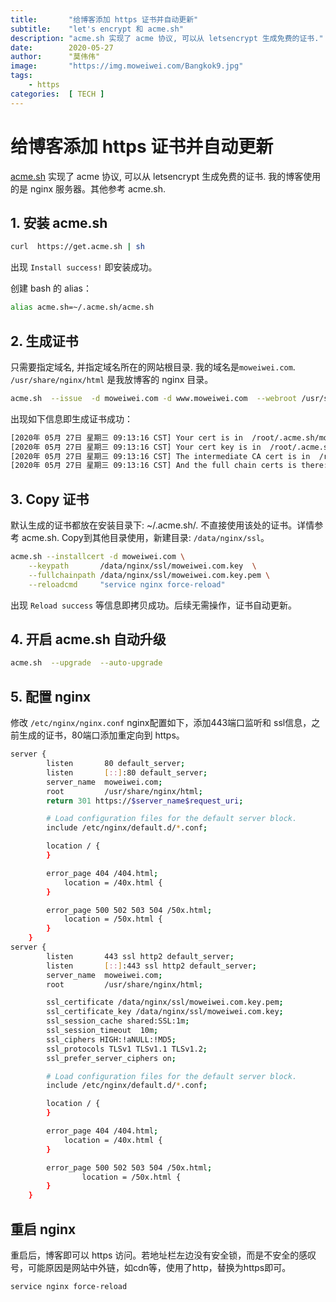 ```yaml
---
title:       "给博客添加 https 证书并自动更新"
subtitle:    "let's encrypt 和 acme.sh"
description: "acme.sh 实现了 acme 协议, 可以从 letsencrypt 生成免费的证书."
date:        2020-05-27
author:      "莫伟伟"
image:       "https://img.moweiwei.com/Bangkok9.jpg"
tags:
    - https
categories:  [ TECH ]
---
```


# 给博客添加 https 证书并自动更新

[acme.sh](https://github.com/acmesh-official/acme.sh/wiki/%E8%AF%B4%E6%98%8E) 实现了 acme 协议, 可以从 letsencrypt 生成免费的证书. 我的博客使用的是 nginx 服务器。其他参考 acme.sh.

## 1. 安装 acme.sh

````sh
curl  https://get.acme.sh | sh
````

出现 <code>Install success!</code> 即安装成功。

创建 bash 的 alias：

```sh
alias acme.sh=~/.acme.sh/acme.sh
```

## 2. 生成证书

只需要指定域名, 并指定域名所在的网站根目录. 我的域名是<code>moweiwei.com</code>. <code>/usr/share/nginx/html</code> 是我放博客的 nginx 目录。

````sh
acme.sh  --issue  -d moweiwei.com -d www.moweiwei.com  --webroot /usr/share/nginx/html
````

出现如下信息即生成证书成功：

```sh
[2020年 05月 27日 星期三 09:13:16 CST] Your cert is in  /root/.acme.sh/moweiwei.com/moweiwei.com.cer
[2020年 05月 27日 星期三 09:13:16 CST] Your cert key is in  /root/.acme.sh/moweiwei.com/moweiwei.com.key
[2020年 05月 27日 星期三 09:13:16 CST] The intermediate CA cert is in  /root/.acme.sh/moweiwei.com/ca.cer
[2020年 05月 27日 星期三 09:13:16 CST] And the full chain certs is there:  /root/.acme.sh/moweiwei.com/fullchain.cer
```

## 3. Copy 证书

默认生成的证书都放在安装目录下: ~/.acme.sh/. 不直接使用该处的证书。详情参考 acme.sh. Copy到其他目录使用，新建目录: <code>/data/nginx/ssl</code>。

```sh
acme.sh --installcert -d moweiwei.com \
    --keypath       /data/nginx/ssl/moweiwei.com.key  \
    --fullchainpath /data/nginx/ssl/moweiwei.com.key.pem \
    --reloadcmd     "service nginx force-reload"
```

出现 <code>Reload success</code> 等信息即拷贝成功。后续无需操作，证书自动更新。

## 4. 开启 acme.sh 自动升级

```sh
acme.sh  --upgrade  --auto-upgrade
```

## 5. 配置 nginx

修改 <code>/etc/nginx/nginx.conf</code> nginx配置如下，添加443端口监听和 ssl信息，之前生成的证书，80端口添加重定向到 https。

```sh
server {
        listen       80 default_server;
        listen       [::]:80 default_server;
        server_name  moweiwei.com;
        root         /usr/share/nginx/html;
        return 301 https://$server_name$request_uri;

        # Load configuration files for the default server block.
        include /etc/nginx/default.d/*.conf;

        location / {
        }

        error_page 404 /404.html;
            location = /40x.html {
        }

        error_page 500 502 503 504 /50x.html;
            location = /50x.html {
        }
    }
server {
        listen       443 ssl http2 default_server;
        listen       [::]:443 ssl http2 default_server;
        server_name  moweiwei.com;
        root         /usr/share/nginx/html;

        ssl_certificate /data/nginx/ssl/moweiwei.com.key.pem;
        ssl_certificate_key /data/nginx/ssl/moweiwei.com.key;
        ssl_session_cache shared:SSL:1m;
        ssl_session_timeout  10m;
        ssl_ciphers HIGH:!aNULL:!MD5;
        ssl_protocols TLSv1 TLSv1.1 TLSv1.2;
        ssl_prefer_server_ciphers on;

        # Load configuration files for the default server block.
        include /etc/nginx/default.d/*.conf;

        location / {
        }

        error_page 404 /404.html;
            location = /40x.html {
        }

        error_page 500 502 503 504 /50x.html;
                location = /50x.html {
        }
    }
```

## 重启 nginx

重启后，博客即可以 https 访问。若地址栏左边没有安全锁，而是不安全的感叹号，可能原因是网站中外链，如cdn等，使用了http，替换为https即可。

```sh
service nginx force-reload
```
